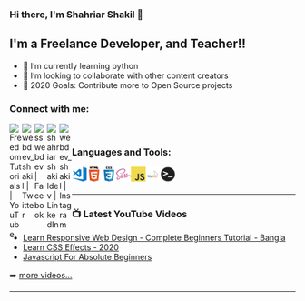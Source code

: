 ### Hi there, I'm Shahriar Shakil 👋


## I'm a Freelance Developer, and Teacher!!

- 🌱 I’m currently learning python
- 👯 I’m looking to collaborate with other content creators
- 🥅 2020 Goals: Contribute more to Open Source projects


### Connect with me:

[<img align="left" alt="FreedomTutorials | YouTube" width="22px" src="https://cdn.jsdelivr.net/npm/simple-icons@v3/icons/youtube.svg" />][youtube]
[<img align="left" alt="webdev_shakil | Twitter" width="22px" src="https://cdn.jsdelivr.net/npm/simple-icons@v3/icons/twitter.svg" />][twitter]
[<img align="left" alt="sswebdev | Facebook" width="22px" src="https://cdn.jsdelivr.net/npm/simple-icons@3.11.0/icons/facebook.svg" />][facebook]
[<img align="left" alt="shahriarshakildev | LinkedIn" width="22px" src="https://cdn.jsdelivr.net/npm/simple-icons@v3/icons/linkedin.svg" />][linkedin]
[<img align="left" alt="webdev_shakil | Instagram" width="22px" src="https://cdn.jsdelivr.net/npm/simple-icons@v3/icons/instagram.svg" />][instagram]

<br />

### Languages and Tools:

[<img align="left" alt="Visual Studio Code" width="26px" src="https://raw.githubusercontent.com/github/explore/80688e429a7d4ef2fca1e82350fe8e3517d3494d/topics/visual-studio-code/visual-studio-code.png" />][webdevplaylist]
[<img align="left" alt="HTML5" width="26px" src="https://raw.githubusercontent.com/github/explore/80688e429a7d4ef2fca1e82350fe8e3517d3494d/topics/html/html.png" />][webdevplaylist]
[<img align="left" alt="CSS3" width="26px" src="https://raw.githubusercontent.com/github/explore/80688e429a7d4ef2fca1e82350fe8e3517d3494d/topics/css/css.png" />][cssplaylist]
[<img align="left" alt="Sass" width="26px" src="https://raw.githubusercontent.com/github/explore/80688e429a7d4ef2fca1e82350fe8e3517d3494d/topics/sass/sass.png" />][cssplaylist]
[<img align="left" alt="JavaScript" width="26px" src="https://raw.githubusercontent.com/github/explore/80688e429a7d4ef2fca1e82350fe8e3517d3494d/topics/javascript/javascript.png" />][jsplaylist]
[<img align="left" alt="MySQL" width="26px" src="https://raw.githubusercontent.com/github/explore/80688e429a7d4ef2fca1e82350fe8e3517d3494d/topics/mysql/mysql.png" />][webdevplaylist]

[<img align="left" alt="Terminal" width="26px" src="https://raw.githubusercontent.com/github/explore/80688e429a7d4ef2fca1e82350fe8e3517d3494d/topics/terminal/terminal.png" />][webdevplaylist]

<br />
<br />

---

### 📺 Latest YouTube Videos

<!-- YOUTUBE:START -->
- [Learn Responsive Web Design - Complete Beginners Tutorial - Bangla](https://www.youtube.com/watch?v=xerjLiHIXAI&list=PL8-mIxVriDcRQd7_9emD6GNek1T91JcQU)
- [Learn CSS Effects - 2020](https://www.youtube.com/watch?v=hrjiB08q5Ck&list=PL8-mIxVriDcQMWOJnOdkeQ7psNM9KnSer)
- [Javascript For Absolute Beginners](https://www.youtube.com/watch?v=tkHQwOjqdzg&list=PL8-mIxVriDcSPZhNLTKB3Atet1sc6dnCY)
<!-- YOUTUBE:END -->

➡️ [more videos...](https://youtube.com/c/FreedomTutorials)

---
[facebook]: https://facebook.com/sswebdev
[twitter]: https://twitter.com/webdev_shakil
[youtube]: https://youtube.com/c/FreedomTutorials
[instagram]: https://instagram.com/webdev_shakil
[linkedin]: https://linkedin.com/in/shahriarshakildev
[webdevplaylist]: https://www.youtube.com/watch?v=xerjLiHIXAI&list=PL8-mIxVriDcRQd7_9emD6GNek1T91JcQU
[jsplaylist]: https://www.youtube.com/watch?v=tkHQwOjqdzg&list=PL8-mIxVriDcSPZhNLTKB3Atet1sc6dnCY
[cssplaylist]: https://www.youtube.com/watch?v=hrjiB08q5Ck&list=PL8-mIxVriDcQMWOJnOdkeQ7psNM9KnSer
